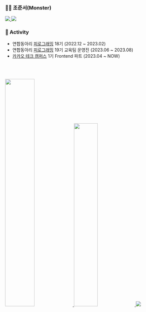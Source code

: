 ### 🙋‍♂️ 조준서(Monster)
  <div>
  <a href="https://monsta-zo.github.io/" target="_blank"><img src="https://img.shields.io/badge/-Blog-853fb3?logo=GitHub&style=for-the-badge"/>
  </a>
  <a href="https://www.instagram.com/monsta__zo/" target="_blank"><img src="https://img.shields.io/badge/-Instagram-ffdfe6?logo=Instagram&style=for-the-badge"/>
  </a>
</div>

### 🚀 Activity
- 연합동아리 [피로그래밍](https://pirogramming.com/) 18기 (2022.12 ~ 2023.02)
- 연합동아리 [피로그래밍](https://pirogramming.com/) 19기 교육팀 운영진 (2023.06 ~ 2023.08)
- [카카오 테크 캠퍼스](https://www.kakaotechcampus.com/) 1기 Frontend 파트 (2023.04 ~ NOW)

<br/>
  <br/>
  <br/>
<a href="s">
  <img src="https://github-readme-stats.vercel.app/api?username=monsta-zo&theme=default&show_icons=true" width="43.5%" />
</a>
<a href="s">
  <img src="https://github-readme-stats.vercel.app/api/top-langs/?username=monsta-zo&exclude_repo=monsta-zo.github.io,Piro18_Arsha_05&layout=compact&theme=default" width="39%" />
</a>
<img src="https://github-readme-solvedac.hyp3rflow.vercel.app/api/?handle=lezo9911"/>

